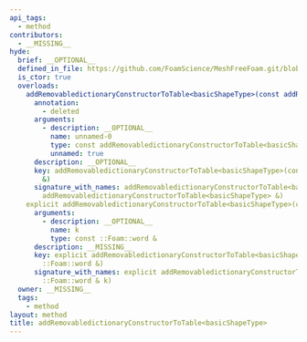 ```yaml
---
api_tags:
  - method
contributors:
  - __MISSING__
hyde:
  brief: __OPTIONAL__
  defined_in_file: https://github.com/FoamScience/MeshFreeFoam.git/blob/master/src/meshfree/shapes/basicShape/basicShape.H
  is_ctor: true
  overloads:
    addRemovabledictionaryConstructorToTable<basicShapeType>(const addRemovabledictionaryConstructorToTable<basicShapeType> &):
      annotation:
        - deleted
      arguments:
        - description: __OPTIONAL__
          name: unnamed-0
          type: const addRemovabledictionaryConstructorToTable<basicShapeType> &
          unnamed: true
      description: __OPTIONAL__
      key: addRemovabledictionaryConstructorToTable<basicShapeType>(const addRemovabledictionaryConstructorToTable<basicShapeType>
        &)
      signature_with_names: addRemovabledictionaryConstructorToTable<basicShapeType>(const
        addRemovabledictionaryConstructorToTable<basicShapeType> &)
    explicit addRemovabledictionaryConstructorToTable<basicShapeType>(const ::Foam::word &):
      arguments:
        - description: __OPTIONAL__
          name: k
          type: const ::Foam::word &
      description: __MISSING__
      key: explicit addRemovabledictionaryConstructorToTable<basicShapeType>(const
        ::Foam::word &)
      signature_with_names: explicit addRemovabledictionaryConstructorToTable<basicShapeType>(const
        ::Foam::word & k)
  owner: __MISSING__
  tags:
    - method
layout: method
title: addRemovabledictionaryConstructorToTable<basicShapeType>
---
```

